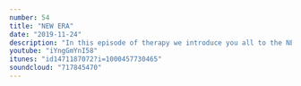 ```yaml
---
number: 54
title: "NEW ERA"
date: "2019-11-24"
description: "In this episode of therapy we introduce you all to the NEW ERA!"
youtube: "iYngGmYnI58"
itunes: "id1471187072?i=1000457730465"
soundcloud: "717845470"
---
```

